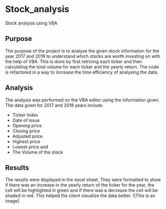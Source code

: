 # Stock_analysis
Stock analysis using VBA
## Purpose
The purpose of the project is to analyse the given stock information for the year 2017 and 2018 to understand which stocks are worth investing on with the help of VBA. This is done by first retriving each ticker and then calculating the total volume for each ticker and the yearly return. The code is refactored in a way to increase the time efficiency of analysing the data.
## Analysis
The analysis was performed on the VBA editor using the information given. The data given for 2017 and 2018 years include 
* Ticker Index 
* Date of issue
* Opening price
* Closing price
* Adjusted price
* Highest price
* Lowest price and
* The Volume of the stock
## Results
The results were displayed in the excel sheet. They were formatted to show if there was an increase in the yearly return of the ticker for the year, the cell will be highlighted in green and if there was a decrease the cell will be shaded in red. This helped the client visualize the data better.
![This is an image]
